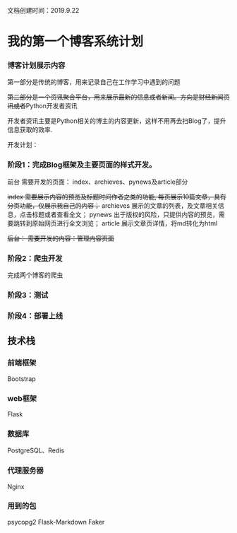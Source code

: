 文档创建时间：2019.9.22

# 我的第一个博客系统计划

### 博客计划展示内容
第一部分是传统的博客，用来记录自己在工作学习中遇到的问题

<del>第二部分是一个资讯聚合平台，用来展示最新的信息或者新闻。方向是财经新闻资讯或者</del>Python开发者资讯

开发者资讯主要是Python相关的博主的内容更新，这样不用再去扫Blog了，提升信息获取的效率.

开发计划：

###  阶段1：完成Blog框架及主要页面的样式开发。

前台
需要开发的页面： index、archieves、pynews及article部分

<del>index 需要展示内容的预览及标题时间作者之类的功能, 每页展示10篇文章，具有分页功能，仅展示我自己的内容；</del>
archieves 展示的文章的列表，及文章相关信息，点击标题或者查看全文；
pynews 出于版权的风险，只提供内容的预览，需要跳转到原始网页进行全文浏览；
article 展示文章页详情，将md转化为html

<del>后台：
需要开发的内容：管理内容页面</del>

### 阶段2：爬虫开发
完成两个博客的爬虫


### 阶段3：测试


### 阶段4：部署上线


## 技术栈
### 前端框架
Bootstrap

### web框架
Flask

### 数据库
PostgreSQL、Redis

### 代理服务器
Nginx

### 用到的包
psycopg2
Flask-Markdown
Faker

### 